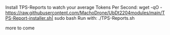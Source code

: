Install TPS-Reports to watch your average Tokens Per Second:
wget -qO - https://raw.githubusercontent.com/MachoDrone/UbDt2204modules/main/TPS-Report-installer.sh| sudo bash
Run with: ./TPS-Reports.sh

more to come
